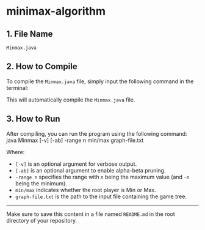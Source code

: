 # minimax-algorithm

## 1. File Name
`Minmax.java`

## 2. How to Compile
To compile the `Minmax.java` file, simply input the following command in the terminal:

This will automatically compile the `Minmax.java` file.

## 3. How to Run
After compiling, you can run the program using the following command:
java Minmax [-v] [-ab] -range n min/max graph-file.txt

Where:
- `[-v]` is an optional argument for verbose output.
- `[-ab]` is an optional argument to enable alpha-beta pruning.
- `-range n` specifies the range with `n` being the maximum value (and `-n` being the minimum).
- `min/max` indicates whether the root player is Min or Max.
- `graph-file.txt` is the path to the input file containing the game tree.

---

Make sure to save this content in a file named `README.md` in the root directory of your repository.
